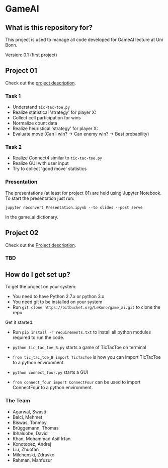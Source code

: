 # GameAI #

## What is this repository for? ##

This project is used to manage all code developed for GameAI lecture at Uni Bonn.

Version: 0.1 (first project)

## Project 01 ##
Check out the [project description](https://docs.google.com/viewer?a=v&pid=sites&srcid=ZGVmYXVsdGRvbWFpbnxiaXRnYW1lYWl8Z3g6NTY1YjdkMTkzOWM4YjM1NA).

### Task 1 ###
* Understand `tic-tac-toe.py`
* Realize statistical 'strategy' for player X:
* Collect cell participation for wins
* Normalize count data
* Realize heuristical 'strategy' for player X:
* Evaluate move (Can I win? -> Can enemy win? -> Best probability)

### Task 2 ###
* Realize Connect4 similar to `tic-tac-toe.py`
* Realize GUI with user input
* Try to collect 'good move' statistics

### Presentation ###
The presentations (at least for project 01) are held using Jupyter Notebook. To start
the presentation just run:

`jupyter nbconvert Presentation.ipynb --to slides --post serve`

In the game_ai dictionary.

## Project 02 ##
Check out the [Project description](https://docs.google.com/viewer?a=v&pid=sites&srcid=ZGVmYXVsdGRvbWFpbnxiaXRnYW1lYWl8Z3g6NmE4ZTEyNjNkZTQzNWVmYg).

### TBD ###

## How do I get set up? ##
To get the project on your system:

* You need to have Python 2.7.x or python 3.x
* You need git to be installed on your system
* Run `git clone https://bitbucket.org/LeKono/game_ai.git` to clone the repo

Get it started:

* Run `pip install -r requirements.txt` to install all python modules required to
run the code.

* `python tic_tac_toe_B.py` starts a game of TicTacToe on terminal
* `from tic_tac_toe_B import TicTacToe` is how you can import TicTacToe to a python environment.

* `python connect_four.py` starts a GUI
* `from connect_four import ConnectFour` can be used to import ConnectFour to a python environment.


### The Team ###

* Agarwal, Swasti
* Balci, Mehmet
* Biswas, Tonmoy
* Brüggemann, Thomas
* Ibhaluobe, David
* Khan, Mohammad Asif Irfan
* Konotopez, Andrej
* Liu, Zhuofan
* Milchenski, Zdravko
* Rahman, Mahfuzur